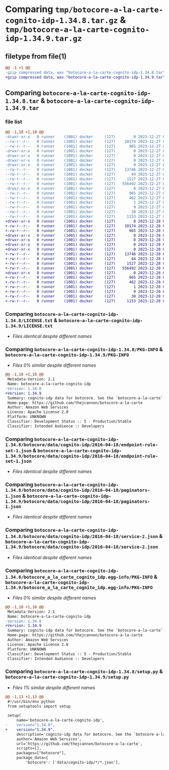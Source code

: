 # Comparing `tmp/botocore-a-la-carte-cognito-idp-1.34.8.tar.gz` & `tmp/botocore-a-la-carte-cognito-idp-1.34.9.tar.gz`

## filetype from file(1)

```diff
@@ -1 +1 @@
-gzip compressed data, was "botocore-a-la-carte-cognito-idp-1.34.8.tar", last modified: Wed Dec 27 01:06:34 2023, max compression
+gzip compressed data, was "botocore-a-la-carte-cognito-idp-1.34.9.tar", last modified: Thu Dec 28 01:06:35 2023, max compression
```

## Comparing `botocore-a-la-carte-cognito-idp-1.34.8.tar` & `botocore-a-la-carte-cognito-idp-1.34.9.tar`

### file list

```diff
@@ -1,18 +1,18 @@
-drwxr-xr-x   0 runner    (1001) docker     (127)        0 2023-12-27 01:06:34.067299 botocore-a-la-carte-cognito-idp-1.34.8/
--rw-r--r--   0 runner    (1001) docker     (127)    10174 2023-12-27 01:06:33.000000 botocore-a-la-carte-cognito-idp-1.34.8/LICENSE.txt
--rw-r--r--   0 runner    (1001) docker     (127)      965 2023-12-27 01:06:34.067299 botocore-a-la-carte-cognito-idp-1.34.8/PKG-INFO
-drwxr-xr-x   0 runner    (1001) docker     (127)        0 2023-12-27 01:06:34.067299 botocore-a-la-carte-cognito-idp-1.34.8/botocore/
-drwxr-xr-x   0 runner    (1001) docker     (127)        0 2023-12-27 01:06:34.067299 botocore-a-la-carte-cognito-idp-1.34.8/botocore/data/
-drwxr-xr-x   0 runner    (1001) docker     (127)        0 2023-12-27 01:06:34.067299 botocore-a-la-carte-cognito-idp-1.34.8/botocore/data/cognito-idp/
-drwxr-xr-x   0 runner    (1001) docker     (127)        0 2023-12-27 01:06:34.067299 botocore-a-la-carte-cognito-idp-1.34.8/botocore/data/cognito-idp/2016-04-18/
--rw-r--r--   0 runner    (1001) docker     (127)    13746 2023-12-27 01:06:28.000000 botocore-a-la-carte-cognito-idp-1.34.8/botocore/data/cognito-idp/2016-04-18/endpoint-rule-set-1.json
--rw-r--r--   0 runner    (1001) docker     (127)       44 2023-12-27 01:06:28.000000 botocore-a-la-carte-cognito-idp-1.34.8/botocore/data/cognito-idp/2016-04-18/examples-1.json
--rw-r--r--   0 runner    (1001) docker     (127)     1527 2023-12-27 01:06:28.000000 botocore-a-la-carte-cognito-idp-1.34.8/botocore/data/cognito-idp/2016-04-18/paginators-1.json
--rw-r--r--   0 runner    (1001) docker     (127)   556492 2023-12-27 01:06:28.000000 botocore-a-la-carte-cognito-idp-1.34.8/botocore/data/cognito-idp/2016-04-18/service-2.json
-drwxr-xr-x   0 runner    (1001) docker     (127)        0 2023-12-27 01:06:34.067299 botocore-a-la-carte-cognito-idp-1.34.8/botocore_a_la_carte_cognito_idp.egg-info/
--rw-r--r--   0 runner    (1001) docker     (127)      965 2023-12-27 01:06:34.000000 botocore-a-la-carte-cognito-idp-1.34.8/botocore_a_la_carte_cognito_idp.egg-info/PKG-INFO
--rw-r--r--   0 runner    (1001) docker     (127)      462 2023-12-27 01:06:34.000000 botocore-a-la-carte-cognito-idp-1.34.8/botocore_a_la_carte_cognito_idp.egg-info/SOURCES.txt
--rw-r--r--   0 runner    (1001) docker     (127)        1 2023-12-27 01:06:34.000000 botocore-a-la-carte-cognito-idp-1.34.8/botocore_a_la_carte_cognito_idp.egg-info/dependency_links.txt
--rw-r--r--   0 runner    (1001) docker     (127)        9 2023-12-27 01:06:34.000000 botocore-a-la-carte-cognito-idp-1.34.8/botocore_a_la_carte_cognito_idp.egg-info/top_level.txt
--rw-r--r--   0 runner    (1001) docker     (127)       38 2023-12-27 01:06:34.067299 botocore-a-la-carte-cognito-idp-1.34.8/setup.cfg
--rw-r--r--   0 runner    (1001) docker     (127)     1153 2023-12-27 01:06:33.000000 botocore-a-la-carte-cognito-idp-1.34.8/setup.py
+drwxr-xr-x   0 runner    (1001) docker     (127)        0 2023-12-28 01:06:35.518231 botocore-a-la-carte-cognito-idp-1.34.9/
+-rw-r--r--   0 runner    (1001) docker     (127)    10174 2023-12-28 01:06:35.000000 botocore-a-la-carte-cognito-idp-1.34.9/LICENSE.txt
+-rw-r--r--   0 runner    (1001) docker     (127)      965 2023-12-28 01:06:35.518231 botocore-a-la-carte-cognito-idp-1.34.9/PKG-INFO
+drwxr-xr-x   0 runner    (1001) docker     (127)        0 2023-12-28 01:06:35.514231 botocore-a-la-carte-cognito-idp-1.34.9/botocore/
+drwxr-xr-x   0 runner    (1001) docker     (127)        0 2023-12-28 01:06:35.514231 botocore-a-la-carte-cognito-idp-1.34.9/botocore/data/
+drwxr-xr-x   0 runner    (1001) docker     (127)        0 2023-12-28 01:06:35.514231 botocore-a-la-carte-cognito-idp-1.34.9/botocore/data/cognito-idp/
+drwxr-xr-x   0 runner    (1001) docker     (127)        0 2023-12-28 01:06:35.514231 botocore-a-la-carte-cognito-idp-1.34.9/botocore/data/cognito-idp/2016-04-18/
+-rw-r--r--   0 runner    (1001) docker     (127)    13746 2023-12-28 01:06:26.000000 botocore-a-la-carte-cognito-idp-1.34.9/botocore/data/cognito-idp/2016-04-18/endpoint-rule-set-1.json
+-rw-r--r--   0 runner    (1001) docker     (127)       44 2023-12-28 01:06:26.000000 botocore-a-la-carte-cognito-idp-1.34.9/botocore/data/cognito-idp/2016-04-18/examples-1.json
+-rw-r--r--   0 runner    (1001) docker     (127)     1527 2023-12-28 01:06:26.000000 botocore-a-la-carte-cognito-idp-1.34.9/botocore/data/cognito-idp/2016-04-18/paginators-1.json
+-rw-r--r--   0 runner    (1001) docker     (127)   556492 2023-12-28 01:06:26.000000 botocore-a-la-carte-cognito-idp-1.34.9/botocore/data/cognito-idp/2016-04-18/service-2.json
+drwxr-xr-x   0 runner    (1001) docker     (127)        0 2023-12-28 01:06:35.518231 botocore-a-la-carte-cognito-idp-1.34.9/botocore_a_la_carte_cognito_idp.egg-info/
+-rw-r--r--   0 runner    (1001) docker     (127)      965 2023-12-28 01:06:35.000000 botocore-a-la-carte-cognito-idp-1.34.9/botocore_a_la_carte_cognito_idp.egg-info/PKG-INFO
+-rw-r--r--   0 runner    (1001) docker     (127)      462 2023-12-28 01:06:35.000000 botocore-a-la-carte-cognito-idp-1.34.9/botocore_a_la_carte_cognito_idp.egg-info/SOURCES.txt
+-rw-r--r--   0 runner    (1001) docker     (127)        1 2023-12-28 01:06:35.000000 botocore-a-la-carte-cognito-idp-1.34.9/botocore_a_la_carte_cognito_idp.egg-info/dependency_links.txt
+-rw-r--r--   0 runner    (1001) docker     (127)        9 2023-12-28 01:06:35.000000 botocore-a-la-carte-cognito-idp-1.34.9/botocore_a_la_carte_cognito_idp.egg-info/top_level.txt
+-rw-r--r--   0 runner    (1001) docker     (127)       38 2023-12-28 01:06:35.518231 botocore-a-la-carte-cognito-idp-1.34.9/setup.cfg
+-rw-r--r--   0 runner    (1001) docker     (127)     1153 2023-12-28 01:06:35.000000 botocore-a-la-carte-cognito-idp-1.34.9/setup.py
```

### Comparing `botocore-a-la-carte-cognito-idp-1.34.8/LICENSE.txt` & `botocore-a-la-carte-cognito-idp-1.34.9/LICENSE.txt`

 * *Files identical despite different names*

### Comparing `botocore-a-la-carte-cognito-idp-1.34.8/PKG-INFO` & `botocore-a-la-carte-cognito-idp-1.34.9/PKG-INFO`

 * *Files 0% similar despite different names*

```diff
@@ -1,10 +1,10 @@
 Metadata-Version: 2.1
 Name: botocore-a-la-carte-cognito-idp
-Version: 1.34.8
+Version: 1.34.9
 Summary: cognito-idp data for botocore. See the `botocore-a-la-carte` package for more info.
 Home-page: https://github.com/thejcannon/botocore-a-la-carte
 Author: Amazon Web Services
 License: Apache License 2.0
 Platform: UNKNOWN
 Classifier: Development Status :: 5 - Production/Stable
 Classifier: Intended Audience :: Developers
```

### Comparing `botocore-a-la-carte-cognito-idp-1.34.8/botocore/data/cognito-idp/2016-04-18/endpoint-rule-set-1.json` & `botocore-a-la-carte-cognito-idp-1.34.9/botocore/data/cognito-idp/2016-04-18/endpoint-rule-set-1.json`

 * *Files identical despite different names*

### Comparing `botocore-a-la-carte-cognito-idp-1.34.8/botocore/data/cognito-idp/2016-04-18/paginators-1.json` & `botocore-a-la-carte-cognito-idp-1.34.9/botocore/data/cognito-idp/2016-04-18/paginators-1.json`

 * *Files identical despite different names*

### Comparing `botocore-a-la-carte-cognito-idp-1.34.8/botocore/data/cognito-idp/2016-04-18/service-2.json` & `botocore-a-la-carte-cognito-idp-1.34.9/botocore/data/cognito-idp/2016-04-18/service-2.json`

 * *Files identical despite different names*

### Comparing `botocore-a-la-carte-cognito-idp-1.34.8/botocore_a_la_carte_cognito_idp.egg-info/PKG-INFO` & `botocore-a-la-carte-cognito-idp-1.34.9/botocore_a_la_carte_cognito_idp.egg-info/PKG-INFO`

 * *Files 0% similar despite different names*

```diff
@@ -1,10 +1,10 @@
 Metadata-Version: 2.1
 Name: botocore-a-la-carte-cognito-idp
-Version: 1.34.8
+Version: 1.34.9
 Summary: cognito-idp data for botocore. See the `botocore-a-la-carte` package for more info.
 Home-page: https://github.com/thejcannon/botocore-a-la-carte
 Author: Amazon Web Services
 License: Apache License 2.0
 Platform: UNKNOWN
 Classifier: Development Status :: 5 - Production/Stable
 Classifier: Intended Audience :: Developers
```

### Comparing `botocore-a-la-carte-cognito-idp-1.34.8/setup.py` & `botocore-a-la-carte-cognito-idp-1.34.9/setup.py`

 * *Files 1% similar despite different names*

```diff
@@ -1,13 +1,13 @@
 #!/usr/bin/env python
 from setuptools import setup
 
 setup(
     name='botocore-a-la-carte-cognito-idp',
-    version="1.34.8",
+    version="1.34.9",
     description='cognito-idp data for botocore. See the `botocore-a-la-carte` package for more info.',
     author='Amazon Web Services',
     url='https://github.com/thejcannon/botocore-a-la-carte',
     scripts=[],
     packages=["botocore"],
     package_data={
         'botocore': ['data/cognito-idp/*/*.json'],
```

